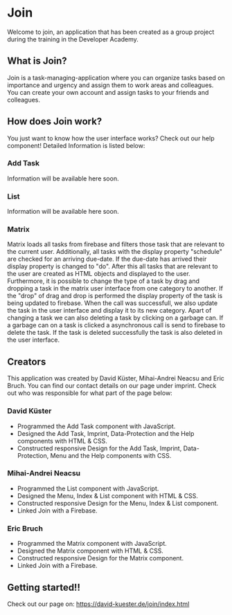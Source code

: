 # Join
Welcome to join, an application that has been created as a group project during the training in the Developer Academy.

## What is Join?
Join is a task-managing-application where you can organize tasks based on importance and urgency and assign them to work areas and colleagues.
You can create your own account and assign tasks to your friends and colleagues.

## How does Join work?
You just want to know how the user interface works? Check out our help component!
Detailed Information is listed below:

### Add Task
Information will be available here soon.
### List
Information will be available here soon.
### Matrix
Matrix loads all tasks from firebase and filters those task that are relevant to the current user.
Additionally, all tasks with the display property "schedule" are checked for an arriving due-date.
If the due-date has arrived their display property is changed to "do".
After this all tasks that are relevant to the user are created as HTML objects and displayed to the user.
Furthermore, it is possible to change the type of a task by drag and dropping a task in the matrix user interface
from one category to another. If the "drop" of drag and drop is performed the display property of the task is
being updated to firebase. When the call was successfull, we also update the task in the user interface and display
it to its new category.
Apart of changing a task we can also deleting a task by clicking on a garbage can. If a garbage can on a task is clicked 
a asynchronous call is send to firebase to delete the task. If the task is deleted successfully the task is also deleted
in the user interface.

## Creators
This application was created by David Küster, Mihai-Andrei Neacsu and Eric Bruch. You can find our contact details on our page under imprint.
Check out who was responsible for what part of the page below:

### David Küster
* Programmed the Add Task component with JavaScript.
* Designed the Add Task, Imprint, Data-Protection and the Help components with HTML & CSS.
* Constructed responsive Design for the Add Task, Imprint, Data-Protection, Menu and the Help components with CSS.

### Mihai-Andrei Neacsu
* Programmed the List component with JavaScript.
* Designed the Menu, Index & List component with HTML & CSS.
* Constructed responsive Design for the Menu, Index & List component.
* Linked Join with a Firebase.

### Eric Bruch
* Programmed the Matrix component with JavaScript.
* Designed the Matrix component with HTML & CSS.
* Constructed responsive Design for the Matrix component.
* Linked Join with a Firebase.

## Getting started!!
Check out our page on: 
https://david-kuester.de/join/index.html
